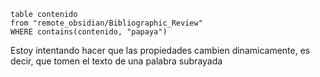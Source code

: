 ```dataview
table contenido
from "remote_obsidian/Bibliographic_Review"
WHERE contains(contenido, "papaya")

```

Estoy intentando hacer que las propiedades cambien dinamicamente, es decir, que tomen el texto de una palabra subrayada
